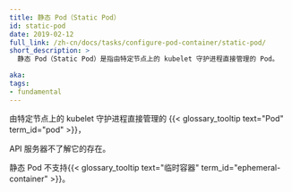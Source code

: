 ```yaml
---
title: 静态 Pod（Static Pod）
id: static-pod
date: 2019-02-12
full_link: /zh-cn/docs/tasks/configure-pod-container/static-pod/
short_description: >
  静态 Pod（Static Pod）是指由特定节点上的 kubelet 守护进程直接管理的 Pod。

aka: 
tags:
- fundamental
---
```


<!--
title: Static Pod
id: static-pod
date: 2019-02-12
full_link: /docs/tasks/configure-pod-container/static-pod/
short_description: >
  A pod managed directly by the kubelet daemon on a specific node.

aka: 
tags:
- fundamental
-->

<!--
A {{< glossary_tooltip text="pod" term_id="pod" >}} managed directly by the kubelet
 daemon on a specific node,
-->
由特定节点上的 kubelet 守护进程直接管理的 {{< glossary_tooltip text="Pod" term_id="pod" >}}，
<!--more-->

<!--
without the API server observing it.
-->
API 服务器不了解它的存在。

<!--
Static Pods do not support {{< glossary_tooltip text="ephemeral containers" term_id="ephemeral-container" >}}.
-->
静态 Pod 不支持{{< glossary_tooltip text="临时容器" term_id="ephemeral-container" >}}。

